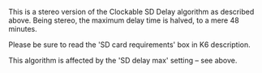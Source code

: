 
This is a stereo version of the Clockable SD Delay algorithm as described above. Being stereo, the maximum delay time is
halved, to a mere 48 minutes.  

Please be sure to read the 'SD card requirements' box in K6 description.

This algorithm is affected by the 'SD delay max' setting – see above.
